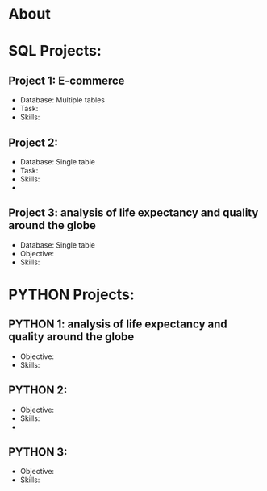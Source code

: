 # About

# SQL Projects: 
## Project 1: E-commerce
- Database: Multiple tables
- Task:
- Skills:

## Project 2:
- Database: Single table
- Task:
- Skills:
- 
## Project 3: analysis of life expectancy and quality around the globe
- Database: Single table
- Objective:
- Skills:

# PYTHON Projects:
## PYTHON 1: analysis of life expectancy and quality around the globe
- Objective:
- Skills:

## PYTHON 2:
- Objective:
- Skills:
- 
## PYTHON 3:
- Objective:
- Skills:
